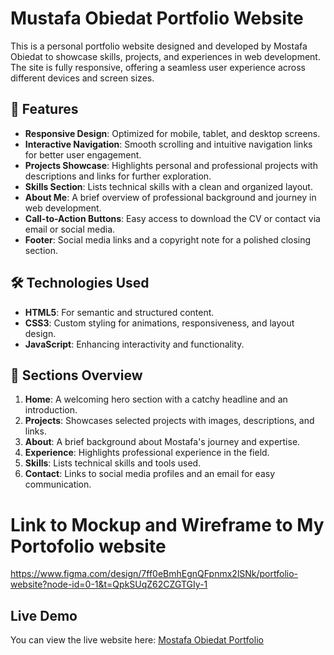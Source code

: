 # Mustafa Obiedat Portfolio Website

This is a personal portfolio website designed and developed by Mostafa Obiedat to showcase skills, projects, and experiences in web development. The site is fully responsive, offering a seamless user experience across different devices and screen sizes.

## 🌟 Features

- **Responsive Design**: Optimized for mobile, tablet, and desktop screens.
- **Interactive Navigation**: Smooth scrolling and intuitive navigation links for better user engagement.
- **Projects Showcase**: Highlights personal and professional projects with descriptions and links for further exploration.
- **Skills Section**: Lists technical skills with a clean and organized layout.
- **About Me**: A brief overview of professional background and journey in web development.
- **Call-to-Action Buttons**: Easy access to download the CV or contact via email or social media.
- **Footer**: Social media links and a copyright note for a polished closing section.

## 🛠️ Technologies Used

- **HTML5**: For semantic and structured content.
- **CSS3**: Custom styling for animations, responsiveness, and layout design.
- **JavaScript**: Enhancing interactivity and functionality.

## 📂 Sections Overview

1. **Home**: A welcoming hero section with a catchy headline and an introduction.
2. **Projects**: Showcases selected projects with images, descriptions, and links.
3. **About**: A brief background about Mostafa's journey and expertise.
4. **Experience**: Highlights professional experience in the field.
5. **Skills**: Lists technical skills and tools used.
6. **Contact**: Links to social media profiles and an email for easy communication.


# Link to Mockup and Wireframe to My Portofolio website

https://www.figma.com/design/7ff0eBmhEgnQFpnmx2lSNk/portfolio-website?node-id=0-1&t=QpkSUqZ62CZGTGIy-1


  ##  Live Demo

You can view the live website here: [Mostafa Obiedat Portfolio](https://mostafa-obiedat.github.io/Portfolio-website/)

